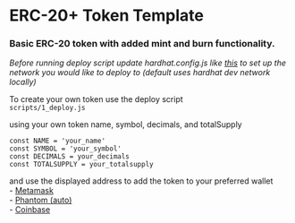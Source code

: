 # ERC-20+ Token Template

### Basic ERC-20 token with added mint and burn functionality.

_Before running deploy script update hardhat.config.js like [this](https://hardhat.org/hardhat-runner/docs/config#networks-configuration)
to set up the network you would like to deploy to (default uses hardhat dev network locally)_

To create your own token use the deploy script<br/>
`scripts/1_deploy.js`

using your own token name, symbol, decimals, and totalSupply
```
const NAME = 'your_name'
const SYMBOL = 'your_symbol'
const DECIMALS = your_decimals
const TOTALSUPPLY = your_totalsupply
```

and use the displayed address to add the token to your preferred wallet<br/>
    - [Metamask](https://support.metamask.io/managing-my-tokens/custom-tokens/how-to-display-tokens-in-metamask/#how-to-add-a-custom-token)<br/>
    - [Phantom (auto)](https://help.phantom.com/hc/en-us/articles/27309470600851-How-do-I-add-a-token)<br/>
    - [Coinbase](https://www.youtube.com/watch?v=JN1t6uyefoc)
